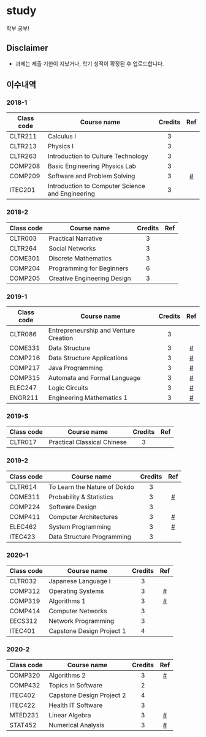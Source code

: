 # study

학부 공부!

## Disclaimer

- 과제는 제출 기한이 지났거나, 학기 성적이 확정된 후 업로드합니다.

## 이수내역

### 2018-1

| Class code | Course name                                      | Credits |        Ref         |
| ---------- | ------------------------------------------------ | :-----: | :----------------: |
| CLTR211    | Calculus I                                       |    3    |                    |
| CLTR213    | Physics I                                        |    3    |                    |
| CLTR263    | Introduction to Culture Technology               |    3    |                    |
| COMP208    | Basic Engineering Physics Lab                    |    3    |                    |
| COMP209    | Software and Problem Solving                     |    3    | [#](20181_COMP209) |
| ITEC201    | Introduction to Computer Science and Engineering |    3    |                    |

### 2018-2

| Class code | Course name                 | Credits | Ref |
| ---------- | --------------------------- | :-----: | :-: |
| CLTR003    | Practical Narrative         |    3    |     |
| CLTR264    | Social Networks             |    3    |     |
| COME301    | Discrete Mathematics        |    3    |     |
| COMP204    | Programming for Beginners   |    6    |     |
| COMP205    | Creative Engineering Design |    3    |     |

### 2019-1

| Class code | Course name                           | Credits |            Ref             |
| ---------- | ------------------------------------- | :-----: | :------------------------: |
| CLTR086    | Entrepreneurship and Venture Creation |    3    |                            |
| COME331    | Data Structure                        |    3    | [#](20191_COME331+COMP216) |
| COMP216    | Data Structure Applications           |    3    | [#](20191_COME331+COMP216) |
| COMP217    | Java Programming                      |    3    |     [#](20191_COMP217)     |
| COMP315    | Automata and Formal Language          |    3    |     [#](20191_COMP315)     |
| ELEC247    | Logic Circuits                        |    3    |     [#](20191_ELEC247)     |
| ENGR211    | Engineering Mathematics 1             |    3    |     [#](20191_ENGR211)     |

### 2019-S

| Class code | Course name                 | Credits | Ref |
| ---------- | --------------------------- | :-----: | :-: |
| CLTR017    | Practical Classical Chinese |    3    |     |

### 2019-2

| Class code | Course name                  | Credits |        Ref         |
| ---------- | ---------------------------- | :-----: | :----------------: |
| CLTR614    | To Learn the Nature of Dokdo |    3    |                    |
| COME311    | Probability & Statistics     |    3    | [#](20192_COME311) |
| COMP224    | Software Design              |    3    |                    |
| COMP411    | Computer Architectures       |    3    | [#](20192_COMP411) |
| ELEC462    | System Programming           |    3    | [#](20192_ELEC462) |
| ITEC423    | Data Structure Programming   |    3    |                    |

### 2020-1

| Class code | Course name               | Credits |        Ref         |
| ---------- | ------------------------- | :-----: | :----------------: |
| CLTR032    | Japanese Language I       |    3    |                    |
| COMP312    | Operating Systems         |    3    | [#](20201_COMP312) |
| COMP319    | Algorithms 1              |    3    | [#](20201_COMP319) |
| COMP414    | Computer Networks         |    3    |                    |
| EECS312    | Network Programming       |    3    |                    |
| ITEC401    | Capstone Design Project 1 |    4    |                    |

### 2020-2

| Class code | Course name               | Credits |        Ref         |
| ---------- | ------------------------- | :-----: | :----------------: |
| COMP320    | Algorithms 2              |    3    | [#](20202_COMP320) |
| COMP432    | Topics in Software        |    2    |                    |
| ITEC402    | Capstone Design Project 2 |    4    |                    |
| ITEC422    | Health IT Software        |    3    |                    |
| MTED231    | Linear Algebra            |    3    | [#](20202_MTED231) |
| STAT452    | Numerical Analysis        |    3    | [#](20202_STAT452) |
